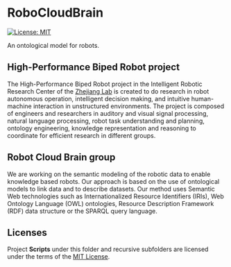 # RoboCloudBrain
[![License: MIT](https://img.shields.io/badge/License-MIT-yellow.svg)](https://opensource.org/licenses/MIT)

An ontological model for robots.

## High-Performance Biped Robot project
The High-Performance Biped Robot project in the Intelligent Robotic Research Center of the [Zhejiang Lab](https://en.zhejianglab.com/about/overview/) is created to do research in robot autonomous operation, intelligent decision making, and intuitive human-machine interaction in unstructured environments. The project is composed of engineers and researchers in auditory and visual signal processing, natural language processing, robot task understanding and planning, ontology engineering, knowledge representation and reasoning to coordinate for efficient research in different groups.


## Robot Cloud Brain group
We are working on the semantic modeling of the robotic data to enable knowledge based robots. Our approach is based on the use of ontological models to link data and to describe datasets. Our method uses Semantic Web technologies such as Internationalized Resource Identifiers (IRIs), Web Ontology Language (OWL) ontologies, Resource Description Framework (RDF) data structure or the SPARQL query language.


## Licenses
Project **Scripts** under this folder and recursive subfolders are licensed under the terms of the [MIT License](LICENSE).
